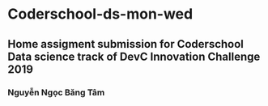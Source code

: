 # Coderschool-ds-mon-wed
## Home assigment submission for Coderschool Data science track of DevC Innovation Challenge 2019
### Nguyễn Ngọc Băng Tâm 
